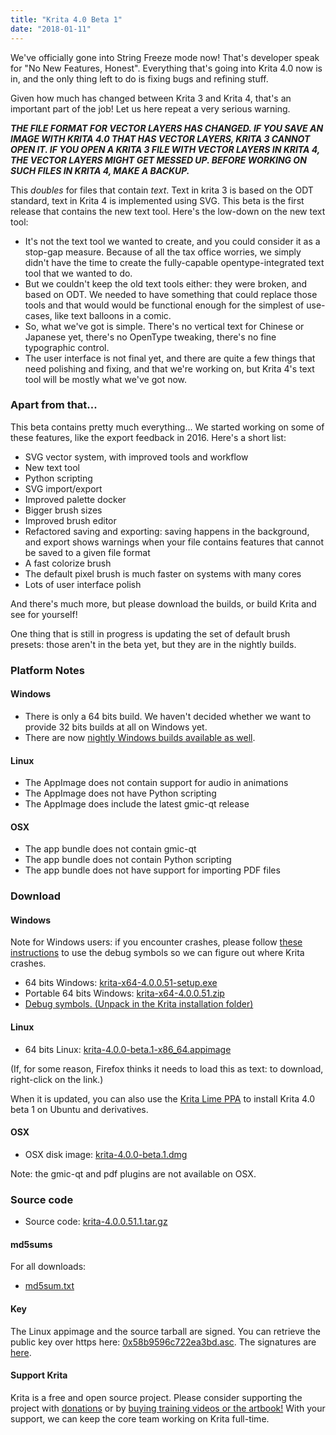 ```yaml
---
title: "Krita 4.0 Beta 1"
date: "2018-01-11"
---
```


We've officially gone into String Freeze mode now! That's developer speak for "No New Features, Honest". Everything that's going into Krita 4.0 now is in, and the only thing left to do is fixing bugs and refining stuff.

Given how much has changed between Krita 3 and Krita 4, that's an important part of the job! Let us here repeat a very serious warning.

_**THE FILE FORMAT FOR VECTOR LAYERS HAS CHANGED. IF YOU SAVE AN IMAGE WITH KRITA 4.0 THAT HAS VECTOR LAYERS, KRITA 3 CANNOT OPEN IT. IF YOU OPEN A KRITA 3 FILE WITH VECTOR LAYERS IN KRITA 4, THE VECTOR LAYERS MIGHT GET MESSED UP. BEFORE WORKING ON SUCH FILES IN KRITA 4, MAKE A BACKUP.**_

This _doubles_ for files that contain _text_. Text in krita 3 is based on the ODT standard, text in Krita 4 is implemented using SVG. This beta is the first release that contains the new text tool. Here's the low-down on the new text tool:

- It's not the text tool we wanted to create, and you could consider it as a stop-gap measure. Because of all the tax office worries, we simply didn't have the time to create the fully-capable opentype-integrated text tool that we wanted to do.
- But we couldn't keep the old text tools either: they were broken, and based on ODT. We needed to have something that could replace those tools and that would would be functional enough for the simplest of use-cases, like text balloons in a comic.
- So, what we've got is simple. There's no vertical text for Chinese or Japanese yet, there's no OpenType tweaking, there's no fine typographic control.
- The user interface is not final yet, and there are quite a few things that need polishing and fixing, and that we're working on, but Krita 4's text tool will be mostly what we've got now.

### Apart from that...

This beta contains pretty much everything... We started working on some of these features, like the export feedback in 2016. Here's a short list:

- SVG vector system, with improved tools and workflow
- New text tool
- Python scripting
- SVG import/export
- Improved palette docker
- Bigger brush sizes
- Improved brush editor
- Refactored saving and exporting: saving happens in the background, and export shows warnings when your file contains features that cannot be saved to a given file format
- A fast colorize brush
- The default pixel brush is much faster on systems with many cores
- Lots of user interface polish

And there's much more, but please download the builds, or build Krita and see for yourself!

One thing that is still in progress is updating the set of default brush presets: those aren't in the beta yet, but they are in the nightly builds.

### Platform Notes

#### Windows

- There is only a 64 bits build. We haven't decided whether we want to provide 32 bits builds at all on Windows yet.
- There are now [nightly Windows builds available as well](https://binary-factory.kde.org/job/Krita_Nightly_Build/).

#### Linux

- The AppImage does not contain support for audio in animations
- The AppImage does not have Python scripting
- The AppImage does include the latest gmic-qt release

#### OSX

- The app bundle does not contain gmic-qt
- The app bundle does not contain Python scripting
- The app bundle does not have support for importing PDF files

### Download

#### Windows

Note for Windows users: if you encounter crashes, please follow [these instructions](https://docs.krita.org/Dr._Mingw_debugger) to use the debug symbols so we can figure out where Krita crashes.

- 64 bits Windows: [krita-x64-4.0.0.51-setup.exe](https://download.kde.org/unstable/krita/4.0.0.51/krita-x64-4.0.0.51-setup.exe)
- Portable 64 bits Windows: [krita-x64-4.0.0.51.zip](https://download.kde.org/unstable/krita/4.0.0.51/krita-x64-4.0.0.51.zip)
- [Debug symbols. (Unpack in the Krita installation folder)](https://download.kde.org/unstable/krita/4.0.0.51/krita-x64-4.0.0.51-dbg.zip)

#### Linux

- 64 bits Linux: [krita-4.0.0-beta.1-x86\_64.appimage](https://download.kde.org/unstable/krita/4.0.0.51/krita-4.0.0-beta1.1-x86_64.appimage)

(If, for some reason, Firefox thinks it needs to load this as text: to download, right-click on the link.)

When it is updated, you can also use the [Krita Lime PPA](https://launchpad.net/%7Ekritalime/+archive/ubuntu/ppa) to install Krita 4.0 beta 1 on Ubuntu and derivatives.

#### OSX

- OSX disk image: [krita-4.0.0-beta.1.dmg](https://download.kde.org/unstable/krita/4.0.0.51/krita-4.0.0-beta.1.dmg)

Note: the gmic-qt and pdf plugins are not available on OSX.

### Source code

- Source code: [krita-4.0.0.51.1.tar.gz](https://download.kde.org/unstable/krita/4.0.0.51/krita-4.0.0.51.tar.gz)

#### md5sums

For all downloads:

- [md5sum.txt](https://download.kde.org/unstable/krita/4.0.0.51/md5sum.txt)

#### Key

The Linux appimage and the source tarball are signed. You can retrieve the public key over https here: [0x58b9596c722ea3bd.asc](https://share.kde.org/index.php/s/fJ99V5mZvuyD0z8). The signatures are [here](http://download.kde.org/unstable/krita/4.0.0.51/).

#### Support Krita

Krita is a free and open source project. Please consider supporting the project with [donations](/support-us/donations/) or by [buying training videos or the artbook!](/support-us/shop) With your support, we can keep the core team working on Krita full-time.
